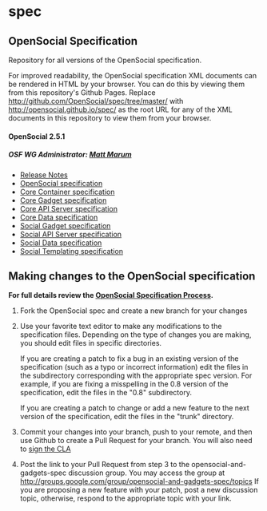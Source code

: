 spec
====

OpenSocial Specification
------------------------

Repository for all versions of the OpenSocial specification.

For improved readability, the OpenSocial specification XML documents can be rendered in HTML by your browser.
You can do this by viewing them from this repository's Github Pages.
Replace http://github.com/OpenSocial/spec/tree/master/ with http://opensocial.github.io/spec/
as the root URL for any of the XML documents in this repository to view them from your browser.

#### OpenSocial 2.5.1

##### OSF WG Administrator:  [Matt Marum](http://github.com/mgmarum/)

- [Release Notes](http://opensocial.github.io/spec/2.5.1/OpenSocial-Specification-Release-Notes.xml)
- [OpenSocial specification](http://opensocial.github.io/spec/2.5.1/OpenSocial-Specification.xml)
- [Core Container specification](http://opensocial.github.io/spec/2.5.1/Core-Container.xml)
- [Core Gadget specification](http://opensocial.github.io/spec/2.5.1/Core-Gadget.xml)
- [Core API Server specification](http://opensocial.github.io/spec/2.5.1/Core-API-Server.xml)
- [Core Data specification](http://opensocial.github.io/spec/2.5.1/Core-Data.xml)
- [Social Gadget specification](http://opensocial.github.io/spec/2.5.1/Social-Gadget.xml)
- [Social API Server specification](http://opensocial.github.io/spec/2.5.1/Social-API-Server.xml)
- [Social Data specification](http://opensocial.github.io/spec/2.5.1/Social-Data.xml)
- [Social Templating specification](http://opensocial.github.io/spec/2.5.1/Social-Templating.xml)


Making changes to the OpenSocial specification
----------------------------------
 **For full details review the [OpenSocial Specification Process](https://opensocial.atlassian.net/wiki/display/OSD/Specification+Process).**
 
1. Fork the OpenSocial spec and create a new branch for your changes
   
2. Use your favorite text editor to make any modifications to the
   specification files.  Depending on the type of changes you are making,
   you should edit files in specific directories.

   If you are creating a patch to fix a bug in an existing version of the
   specification (such as a typo or incorrect information) edit the files
   in the subdirectory corresponding with the appropriate spec version. 
   For example, if you are fixing a misspelling in the 0.8 version of the
   specification, edit the files in the "0.8" subdirectory.

   If you are creating a patch to change or add a new feature to the next
   version of the specification, edit the files in the "trunk"
   directory.
   
3. Commit your changes into your branch, push to your remote, and then use
   Github to create a Pull Request for your branch. You will also need to <a href="http://www.clahub.com/agreements/OpenSocial/spec">sign the CLA</a>
   
4. Post the link to your Pull Request from step 3 to the opensocial-and-gadgets-spec
    discussion group.  You may access the group at
    http://groups.google.com/group/opensocial-and-gadgets-spec/topics
    If you are proposing a new feature with your patch, post a new discussion
    topic, otherwise, respond to the appropriate topic with your link.
